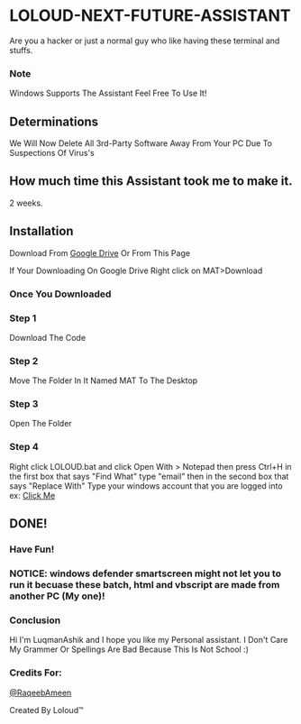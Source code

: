 # LOLOUD-NEXT-FUTURE-ASSISTANT
Are you a hacker or just a normal guy who like having these terminal and stuffs. 

### Note
Windows Supports The Assistant Feel Free To Use It!

## Determinations
We Will Now Delete All 3rd-Party Software Away From Your PC Due To Suspections Of Virus's

## How much time this Assistant took me to make it.

2 weeks.

## Installation

Download From [Google Drive](https://drive.google.com/drive/folders/1xks7vJT7L546R5l2U7_qxVRecwZDVl1d?usp=sharing) Or From This Page

If Your Downloading On Google Drive Right click on MAT>Download

### Once You Downloaded

### Step 1
Download The Code

### Step 2
Move The Folder In It Named MAT To The Desktop

### Step 3 
Open The Folder

### Step 4
Right click LOLOUD.bat and click Open With > Notepad then press Ctrl+H in the first box that says "Find What" type "email" then in the second box that says "Replace With"
Type your windows account that you are logged into ex: [Click Me](https://www.google.com/url?sa=i&url=https%3A%2F%2Fwww.dummies.com%2Fcomputers%2Foperating-systems%2Fwindows-10%2Fhow-to-sign-in-to-windows-10%2F&psig=AOvVaw3Gx5qzl9lcr1a46x35zaC2&ust=1629359848996000&source=images&cd=vfe&ved=0CAsQjRxqFwoTCLD38cKMuvICFQAAAAAdAAAAABAD)

## DONE! 
### Have Fun!

### NOTICE: windows defender smartscreen might not let you to run it becuase these batch, html and vbscript are made from another PC (My one)!

### Conclusion

Hi I'm LuqmanAshik and I hope you like my Personal assistant.
I Don't Care My Grammer Or Spellings Are Bad Because This Is Not School :)

### Credits For:

[@RaqeebAmeen](https://github.com/RaqeebAmeen)

Created By Loloud™️
